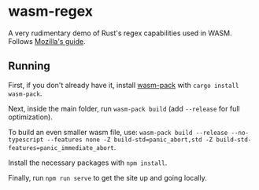 # wasm-regex

A very rudimentary demo of Rust's regex capabilities used in WASM. Follows
[Mozilla's guide](https://developer.mozilla.org/en-US/docs/WebAssembly/Rust_to_wasm).

## Running

First, if you don't already have it, install [wasm-pack](https://github.com/rustwasm/wasm-pack)
with `cargo install wasm-pack`.

Next, inside the main folder, run `wasm-pack build` (add `--release` for full optimization).

To build an even smaller wasm file, use:
`wasm-pack build --release --no-typescript --features none -Z build-std=panic_abort,std -Z build-std-features=panic_immediate_abort`.

Install the necessary packages with `npm install`.

Finally, run `npm run serve` to get the site up and going locally.
